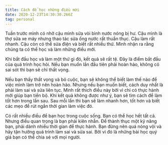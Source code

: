 ```yaml
---
title: Cách để học những điều mới
date: 2020-12-23T14:30:30.266Z
tag: personal
---
```

Tuần trước mình có nhờ cậu mình sửa vòi bình nước nóng bị hư. Cậu mình là thợ sửa xe máy nhưng thao tác sửa ống nước rất thuần thục. Cậu làm rất nhanh. Cậu còn có thể sửa điện và biết rất nhiều thứ. Mình nhận ra rằng chúng ta có thể học và làm những điều mới. 

Khi bắt đầu học và làm một thứ gì đó, kết quả sẽ rất tệ. Đây là điểm bắt đầu của quá trình học hỏi. Nếu bạn muốn lần đầu tiên phải hoàn hảo, không có sai sót thì bạn sẽ chỉ thất vọng. 

Nếu bạn thấy thất vọng và bỏ cuộc, bạn sẽ không thể biết làm thế nào để việc mình làm trở nên hoàn hảo. Nhưng nếu bạn muốn biết, cách duy nhất là phải làm sai và sửa liên tục. Mình rất thich điều này bởi vì chỉ có thực hành mới giúp bạn tiến bộ. Khi kết quả không được như ý, bạn sẽ tìm cách để làm tốt hơn trong lần sau. Sau mỗi lần thì bạn sẽ làm nhanh hơn, tốt hơn và biết các mẹo để rút ngắn thời gian làm việc đó.

Có rất nhiều điều để bạn học trong cuộc sống. Bạn có thể học hết tất cả. Nhưng điều quan trọng là bạn phải kiên nhẫn. Để thành thục một kỹ năng bạn, phải dành nhiều thời gian để thực hành. Bạn đừng nên quá nóng vội và hãy tận hưởng quá trình làm sai và sửa sai. Bởi vì đó là những bài học quý giá bạn có thể chia sẻ với mọi người.